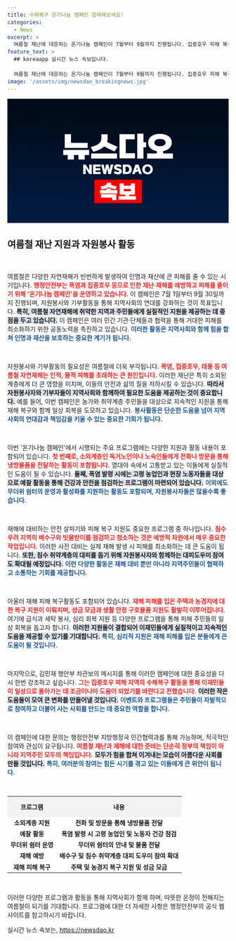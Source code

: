 ```yaml
---
title: 수해복구 온기나눔 캠페인 참여해보세요!
categories:
  - News
excerpt: >
  여름철 재난에 대응하는 온기나눔 캠페인이 7월부터 9월까지 진행됩니다. 집중호우 피해 복구와 취약계층 지원으로 이재민들에게 희망의 손길이 전해질 예정입니다. 여러분의 참여가 필요합니다!
feature_text: >
  ## koreaapp 실시간 뉴스 속보입니다.

  여름철 재난에 대응하는 온기나눔 캠페인이 7월부터 9월까지 진행됩니다. 집중호우 피해 복구와 취약계층 지원으로 이재민들에게 희망의 손길이 전해질 예정입니다. 여러분의 참여가 필요합니다!
image: '/assets/img/newsdao_breakingnews.jpg'
---
```


<p><img src="/assets/img/newsdao_breakingnews.jpg" alt="koreaapp 속보" /></p>

<h2 data-ke-size="size26">여름철 재난 지원과 자원봉사 활동</h2>

<p data-ke-size="size16">&nbsp;</p>

<p>여름철은 다양한 자연재해가 빈번하게 발생하여 인명과 재산에 큰 피해를 줄 수 있는 시기입니다. <b><span style="color: #ee2323;">행정안전부는 폭염과 집중호우 등으로 인한 재난·재해를 예방하고 피해를 줄이기 위해 '온기나눔 캠페인'을 운영하고 있습니다.</span></b> 이 캠페인은 7월 1일부터 9월 30일까지 진행되며, 자원봉사와 기부활동을 통해 지역사회의 연대를 강화하는 것이 목표입니다. <b><span style="background-color: #21538527;">특히, 여름철 자연재해에 취약한 지역과 주민들에게 실질적인 지원을 제공하는 데 중점을 두고 있습니다.</span></b> 이 캠페인은 여러 민간 기관·단체들과 협력을 통해 거대한 피해를 최소화하기 위한 공동노력을 촉진하고 있습니다. <b><span style="color: #1a5490;">이러한 활동은 지역사회와 함께 힘을 합쳐 인명과 재산을 보호하는 중요한 계기가 됩니다.</span></b></p>

<p data-ke-size="size16">&nbsp;</p>

<p>자원봉사와 기부활동의 필요성은 여름철에 더욱 부각됩니다. <b><span style="color: #ee2323;">폭염, 집중호우, 태풍 등 여름철 자연재해는 인적, 물적 피해를 초래하는 큰 원인입니다.</span></b> 이러한 재난은 특히 소외된 계층에게 더 큰 영향을 미치며, 이들의 안전과 삶의 질을 저하시킬 수 있습니다. <b><span style="background-color: #21538527;">따라서 자원봉사자와 기부자들이 지역사회와 함께하여 필요한 도움을 제공하는 것이 중요합니다.</span></b> 예를 들어, 이번 캠페인은 농가와 취약계층 주민들을 대상으로 지속적인 지원을 통해 재해 복구와 함께 일상 회복을 도모하고 있습니다. <b><span style="color: #1a5490;">봉사활동은 단순한 도움을 넘어 지역 사회의 연대감과 책임감을 키울 수 있는 중요한 기회가 됩니다.</span></b></p>

<p data-ke-size="size16">&nbsp;</p>

<p>이번 '온기나눔 캠페인'에서 시행되는 주요 프로그램에는 다양한 지원과 활동 내용이 포함되어 있습니다. <b><span style="color: #ee2323;">첫 번째로, 소외계층인 독거노인이나 노숙인들에게 전화나 방문을 통해 냉방물품을 전달하는 활동이 포함됩니다.</span></b> 열대야 속에서 고통받고 있는 이들에게 실질적인 도움이 될 수 있습니다. <b><span style="background-color: #21538527;">둘째, 폭염 발령 시에는 고령 농업인과 현장 노동자들을 대상으로 예찰 활동을 통해 건강과 안전을 점검하는 프로그램이 마련되어 있습니다.</span></b> <b><span style="color: #1a5490;">이외에도 무더위 쉼터의 운영과 활성화를 지원하는 활동도 포함되며, 자원봉사자들은 많을수록 좋습니다.</span></b></p>

<p data-ke-size="size16">&nbsp;</p>

<p>재해에 대비하는 안전 살피기와 피해 복구 지원도 중요한 프로그램 중 하나입니다. <b><span style="color: #ee2323;">침수 우려 지역의 배수구와 빗물받이를 점검하고 청소하는 것은 예방적 차원에서 매우 중요한 작업입니다.</span></b> 이러한 사전 대비는 실제 재해 발생 시 피해를 최소화하는 데 큰 도움이 됩니다. <b><span style="background-color: #21538527;">또한, 침수 취약계층의 대피를 돕기 위해 자원봉사자와 함께하는 대피도우미 참여도 확대될 예정입니다.</span></b> <b><span style="color: #1a5490;">이런 다양한 활동은 재해 대비 뿐만 아니라 지역주민들이 협력하고 소통하는 기회를 제공합니다.</span></b></p>

<p data-ke-size="size16">&nbsp;</p>

<p>아울러 재해 피해 복구활동도 포함되어 있습니다. <b><span style="color: #ee2323;">재해 피해를 입은 주택과 농경지에 대한 복구 지원이 이뤄지며, 성금 모금과 생활 안정 구호물품 지원도 활발히 이루어집니다.</span></b> 여기에 급식과 세탁 봉사, 심리 회복 지원 등 다양한 프로그램을 통해 피해 주민들의 일상 회복을 돕고자 합니다. <b><span style="background-color: #21538527;">이러한 지원들이 결합되어 이재민들에게 실질적이고 지속적인 도움을 제공할 수 있기를 기대합니다.</span></b> <b><span style="color: #1a5490;">특히, 심리적 지원은 재해 피해를 입은 분들에게 큰 도움이 될 것입니다.</span></b></p>

<p data-ke-size="size16">&nbsp;</p>

<p>마지막으로, 김민재 행안부 차관보의 메시지를 통해 이러한 캠페인에 대한 중요성을 다시 한번 강조하고 싶습니다. <b><span style="color: #ee2323;">그는 집중호우 피해 지역의 수해복구 활동을 통해 이재민들이 일상으로 돌아가는 데 조금이나마 도움이 되었기를 바란다고 전했습니다.</span></b> <b><span style="background-color: #21538527;">이러한 작은 도움들이 모여 큰 변화를 만들어낼 것입니다.</span></b> <b><span style="color: #1a5490;">이벤트와 프로그램들은 주민들이 자발적으로 참여하고 더불어 사는 사회를 만드는 데 중요한 역할을 합니다.</span></b></p>

<p data-ke-size="size16">&nbsp;</p>

<p>이 캠페인에 대한 문의는 행정안전부 지방행정국 민간협력과를 통해 가능하며, 적극적인 참여와 관심이 요구됩니다. <b><span style="color: #ee2323;">여름철 재난과 재해에 대한 준비는 단순히 정부의 책임이 아니라 지역주민 모두의 책임입니다.</span></b> <b><span style="background-color: #21538527;">모두가 힘을 합쳐 이겨내는 모습이 아름다운 사회를 만들 것입니다.</span></b> <b><span style="color: #1a5490;">특히, 여러분의 참여는 힘든 시기를 겪고 있는 이들에게 큰 위안이 됩니다.</span></b></p>

<p data-ke-size="size16">&nbsp;</p>

<table style="width: 100%; border-collapse: collapse;">
    <tr>
        <th style="text-align: center; height: 40px; background-color: #f2f2f2;"><b>프로그램</b></th>
        <th style="text-align: center; height: 40px; background-color: #f2f2f2;"><b>내용</b></th>
    </tr>
    <tr>
        <td style="text-align: center; height: 17px;"><b>소외계층 지원</b></td>
        <td style="text-align: center; height: 17px;"><b>전화 및 방문을 통해 냉방물품 전달</b></td>
    </tr>
    <tr>
        <td style="text-align: center; height: 17px;"><b>예찰 활동</b></td>
        <td style="text-align: center; height: 17px;"><b>폭염 발령 시 고령 농업인 및 노동자 건강 점검</b></td>
    </tr>
    <tr>
        <td style="text-align: center; height: 17px;"><b>무더위 쉼터 운영</b></td>
        <td style="text-align: center; height: 17px;"><b>무더위 쉼터의 안내 및 물품 전달</b></td>
    </tr>
    <tr>
        <td style="text-align: center; height: 17px;"><b>재해 예방</b></td>
        <td style="text-align: center; height: 17px;"><b>배수구 및 침수 취약계층 대피 도우미 참여 확대</b></td>
    </tr>
    <tr>
        <td style="text-align: center; height: 17px;"><b>재해 피해 복구</b></td>
        <td style="text-align: center; height: 17px;"><b>주택 및 농경지 복구 지원 및 성금 모금</b></td>
    </tr>
</table>

<p data-ke-size="size16">&nbsp;</p>

<p>이러한 다양한 프로그램과 활동을 통해 지역사회가 함께 하며, 따뜻한 온정이 전해지는 여름철이 되기를 기대합니다. 프로그램에 대한 더 자세한 사항은 행정안전부의 공식 웹사이트를 참고하시기 바랍니다.</p>
실시간 뉴스 속보는, <a href="https://newsdao.kr" rel="dofollow">https://newsdao.kr</a>


